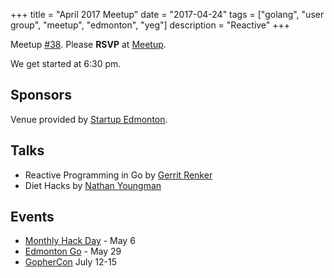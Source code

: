+++
title = "April 2017 Meetup"
date = "2017-04-24"
tags = ["golang", "user group", "meetup", "edmonton", "yeg"]
description = "Reactive"
+++

Meetup [#38](https://github.com/edmontongo/presentations/issues/61). Please **RSVP** at [Meetup](https://www.meetup.com/startupedmonton/events/238753916/).

We get started at 6:30 pm.

## Sponsors 

Venue provided by [Startup Edmonton](http://www.startupedmonton.com/).

## Talks

* Reactive Programming in Go by [Gerrit Renker](https://github.com/grrtrr)
* Diet Hacks by [Nathan Youngman](https://github.com/nathany)

## Events

* [Monthly Hack Day](https://www.meetup.com/startupedmonton/events/239229606/) - May 6
* [Edmonton Go](https://www.meetup.com/startupedmonton/events/237438348/) - May 29
* [GopherCon](https://gophercon.com/) July 12-15

